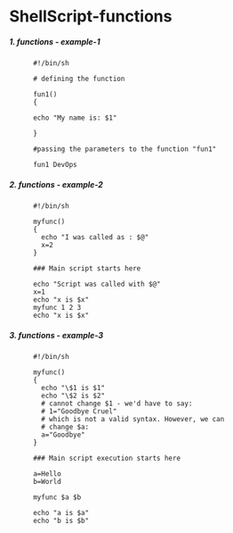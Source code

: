 # ShellScript-functions

##### 1. functions - example-1

          #!/bin/sh

          # defining the function

          fun1()
          {

          echo "My name is: $1"

          }

          #passing the parameters to the function "fun1"

          fun1 DevOps

##### 2. functions - example-2

          #!/bin/sh

          myfunc()
          {
            echo "I was called as : $@"
            x=2
          }

          ### Main script starts here 

          echo "Script was called with $@"
          x=1
          echo "x is $x"
          myfunc 1 2 3
          echo "x is $x"

##### 3. functions - example-3

          #!/bin/sh

          myfunc()
          {
            echo "\$1 is $1"
            echo "\$2 is $2"
            # cannot change $1 - we'd have to say:
            # 1="Goodbye Cruel"
            # which is not a valid syntax. However, we can
            # change $a:
            a="Goodbye"
          }

          ### Main script execution starts here

          a=Hello
          b=World

          myfunc $a $b

          echo "a is $a"
          echo "b is $b"
